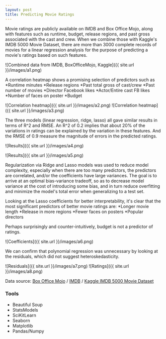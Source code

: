 ```yaml
---
layout: post
title: Predicting Movie Ratings
---
```


Movie ratings are publicly available on IMDB and Box Office Mojo, along with features such as runtime, budget, release regions, and past gross associated with the cast and crew. When we combine those with Kaggle's IMDB 5000 Movie Dataset, there are more than 3000 complete records of movies for a linear regression analysis for the purpose of predicting a movie's ratings based on such features. 


![Combined data from IMDB, BoxOfficeMojo, Kaggle]({{ site.url }}/images/a1.png)



A correlation heatmap shows a promising selection of predictors such as
*Runtime minutes
*Release regions
*Past total gross of cast/crew
*Past number of movies
*Director Facebook likes
*Actor/Entire cast FB likes
*Number of faces on poster
*Budget


![Correlation heatmap]({{ site.url }}/images/a2.png)
![Correlation heatmap]({{ site.url }}/images/a3.png)


The three models (linear regression, ridge, lasso) all gave similar results in terms of R^2 and RMSE. An R^2 of 0.2 implies that about 20% of the variations in ratings can be explained by the variation in these features. And the RMSE of 0.9 measure the magnitude of errors in the predicted ratings.

![Results]({{ site.url }}/images/a4.png)

![Results]({{ site.url }}/images/a5.png)



Regularization via Ridge and Lasso models was used to reduce model complexity, especially when there are too many predictors, the predictors are correlated, and/or the coefficients have large variances. The goal is to arrive at an optimal bias-variance tradeoff, so as to decrease model variance at the cost of introducing some bias, and in turn reduce overfitting and minimize the model's total error when generalizing to a test set. 

Looking at the Lasso coefficients for better interpretability, it's clear that the most significant predictors of better movie ratings are:
*Longer movie length
*Release in more regions
*Fewer faces on posters
*Popular directors

Perhaps surprisingly and counter-intuitively, budget is not a predictor of ratings.

![Coefficients]({{ site.url }}/images/a6.png)



We can confirm that polynomial regression was unnecessary by looking at the residuals, which did not suggest heteroskedasticity.

![Residuals]({{ site.url }}/images/a7.png)
![Ratings]({{ site.url }}/images/a8.png)




Data source: [Box Office Mojo](https://www.boxofficemojo.com/people/?view=Producer&p=.htm) / 
             [IMDB](https://www.imdb.com/interfaces/) / 
             [Kaggle IMDB 5000 Movie Dataset](https://www.kaggle.com/carolzhangdc/imdb-5000-movie-dataset)


### Tools
* Beautiful Soup
* StatsModels
* SciKitLearn
* Seaborn
* Matplotlib
* Pandas/Numpy
